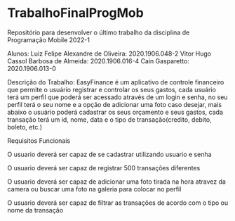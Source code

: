 # TrabalhoFinalProgMob
Repositório para desenvolver o último trabalho da disciplina de Programação Mobile 2022-1

Alunos:
Luiz Felipe Alexandre de Oliveira: 2020.1906.048-2
Vitor Hugo Cassol Barbosa de Almeida: 2020.1906.016-4
Cain Gasparetto: 2020.1906.013-0

Descrição do Trabalho:
EasyFinance é um aplicativo de controle financeiro que permite o usuário registrar e controlar os seus gastos, cada usuário terá um perfil que poderá ser acessado através de um login e senha, no seu perfil terá o seu nome e a opção de adicionar uma foto caso desejar, mais abaixo o usuário poderá cadastrar os seus orçamento e  seus gastos, cada transação terá um id, nome, data e o tipo de transação(credito, debito, boleto, etc.)

Requisitos Funcionais

O usuario deverá ser capaz de se cadastrar utilizando usuario e senha

O usuario deverá ser capaz de registrar 500 transações diferentes

O usuario deverá ser capaz de adicionar uma foto tirada na hora atravez da camera ou buscar uma foto na galeria para colocar no perfil

O usuario deverá ser capaz de filtrar as transações de acordo com o tipo ou nome da transação
